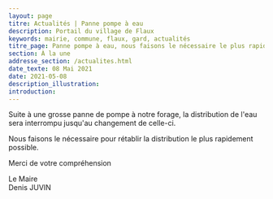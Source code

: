 ```yaml
---
layout: page
titre: Actualités | Panne pompe à eau
description: Portail du village de Flaux
keywords: mairie, commune, flaux, gard, actualités
titre_page: Panne pompe à eau, nous faisons le nécessaire le plus rapidement!
section: À la une
addresse_section: /actualites.html
date_texte: 08 Mai 2021
date: 2021-05-08
description_illustration: 
introduction: 
---
```


Suite à  une grosse panne de pompe à notre forage, la distribution de l'eau sera interrompu jusqu'au changement de celle-ci.<br>

Nous faisons le nécessaire pour rétablir la distribution le plus rapidement possible.<br>

Merci de votre compréhension<br>



Le Maire<br>
Denis JUVIN
